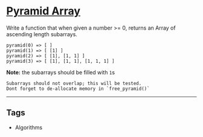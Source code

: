 # [Pyramid Array](https://www.codewars.com/kata/515f51d438015969f7000013)

Write a function that when given a number >= 0, returns an Array of ascending length subarrays.

```
pyramid(0) => [ ]
pyramid(1) => [ [1] ]
pyramid(2) => [ [1], [1, 1] ]
pyramid(3) => [ [1], [1, 1], [1, 1, 1] ]
```

**Note:** the subarrays should be filled with `1`s

```if:c
Subarrays should not overlap; this will be tested.
Dont forget to de-allocate memory in `free_pyramid()`
```

---

## Tags

- Algorithms
